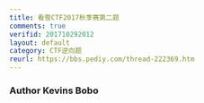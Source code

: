 ```yaml
---
title: 看雪CTF2017秋季赛第二题
comments: true
verifid: 201710292012
layout: default
category: CTF逆向题
reurl: https://bbs.pediy.com/thread-222369.htm
---
```


### Author Kevins Bobo

